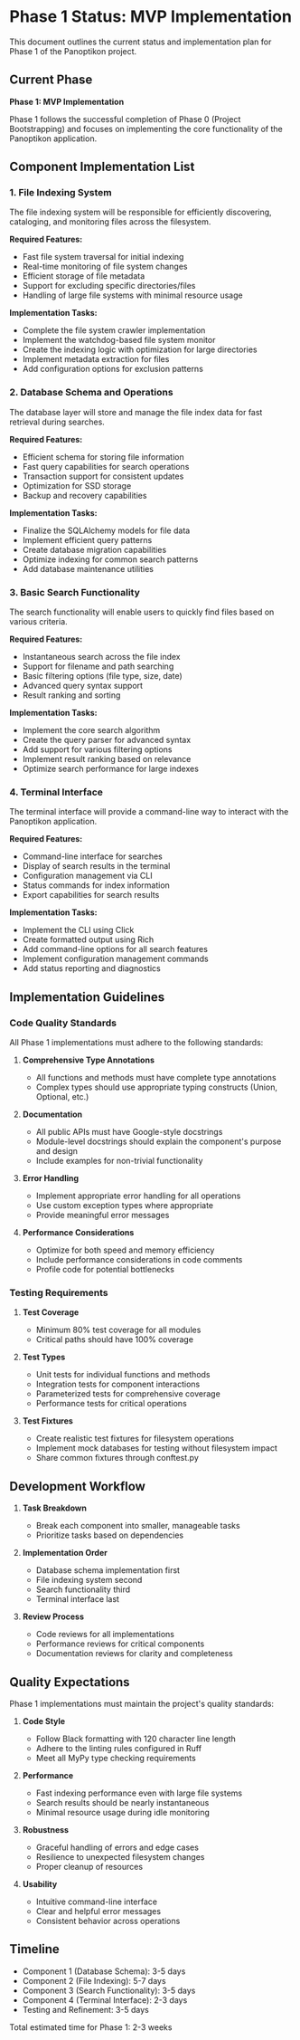 # Phase 1 Status: MVP Implementation

This document outlines the current status and implementation plan for Phase 1 of the Panoptikon project.

## Current Phase

**Phase 1: MVP Implementation**

Phase 1 follows the successful completion of Phase 0 (Project Bootstrapping) and focuses on implementing the core functionality of the Panoptikon application.

## Component Implementation List

### 1. File Indexing System

The file indexing system will be responsible for efficiently discovering, cataloging, and monitoring files across the filesystem.

**Required Features:**
- Fast file system traversal for initial indexing
- Real-time monitoring of file system changes
- Efficient storage of file metadata
- Support for excluding specific directories/files
- Handling of large file systems with minimal resource usage

**Implementation Tasks:**
- Complete the file system crawler implementation
- Implement the watchdog-based file system monitor
- Create the indexing logic with optimization for large directories
- Implement metadata extraction for files
- Add configuration options for exclusion patterns

### 2. Database Schema and Operations

The database layer will store and manage the file index data for fast retrieval during searches.

**Required Features:**
- Efficient schema for storing file information
- Fast query capabilities for search operations
- Transaction support for consistent updates
- Optimization for SSD storage
- Backup and recovery capabilities

**Implementation Tasks:**
- Finalize the SQLAlchemy models for file data
- Implement efficient query patterns
- Create database migration capabilities
- Optimize indexing for common search patterns
- Add database maintenance utilities

### 3. Basic Search Functionality

The search functionality will enable users to quickly find files based on various criteria.

**Required Features:**
- Instantaneous search across the file index
- Support for filename and path searching
- Basic filtering options (file type, size, date)
- Advanced query syntax support
- Result ranking and sorting

**Implementation Tasks:**
- Implement the core search algorithm
- Create the query parser for advanced syntax
- Add support for various filtering options
- Implement result ranking based on relevance
- Optimize search performance for large indexes

### 4. Terminal Interface

The terminal interface will provide a command-line way to interact with the Panoptikon application.

**Required Features:**
- Command-line interface for searches
- Display of search results in the terminal
- Configuration management via CLI
- Status commands for index information
- Export capabilities for search results

**Implementation Tasks:**
- Implement the CLI using Click
- Create formatted output using Rich
- Add command-line options for all search features
- Implement configuration management commands
- Add status reporting and diagnostics

## Implementation Guidelines

### Code Quality Standards

All Phase 1 implementations must adhere to the following standards:

1. **Comprehensive Type Annotations**
   - All functions and methods must have complete type annotations
   - Complex types should use appropriate typing constructs (Union, Optional, etc.)

2. **Documentation**
   - All public APIs must have Google-style docstrings
   - Module-level docstrings should explain the component's purpose and design
   - Include examples for non-trivial functionality

3. **Error Handling**
   - Implement appropriate error handling for all operations
   - Use custom exception types where appropriate
   - Provide meaningful error messages

4. **Performance Considerations**
   - Optimize for both speed and memory efficiency
   - Include performance considerations in code comments
   - Profile code for potential bottlenecks

### Testing Requirements

1. **Test Coverage**
   - Minimum 80% test coverage for all modules
   - Critical paths should have 100% coverage

2. **Test Types**
   - Unit tests for individual functions and methods
   - Integration tests for component interactions
   - Parameterized tests for comprehensive coverage
   - Performance tests for critical operations

3. **Test Fixtures**
   - Create realistic test fixtures for filesystem operations
   - Implement mock databases for testing without filesystem impact
   - Share common fixtures through conftest.py

## Development Workflow

1. **Task Breakdown**
   - Break each component into smaller, manageable tasks
   - Prioritize tasks based on dependencies

2. **Implementation Order**
   - Database schema implementation first
   - File indexing system second
   - Search functionality third
   - Terminal interface last

3. **Review Process**
   - Code reviews for all implementations
   - Performance reviews for critical components
   - Documentation reviews for clarity and completeness

## Quality Expectations

Phase 1 implementations must maintain the project's quality standards:

1. **Code Style**
   - Follow Black formatting with 120 character line length
   - Adhere to the linting rules configured in Ruff
   - Meet all MyPy type checking requirements

2. **Performance**
   - Fast indexing performance even with large file systems
   - Search results should be nearly instantaneous
   - Minimal resource usage during idle monitoring

3. **Robustness**
   - Graceful handling of errors and edge cases
   - Resilience to unexpected filesystem changes
   - Proper cleanup of resources

4. **Usability**
   - Intuitive command-line interface
   - Clear and helpful error messages
   - Consistent behavior across operations

## Timeline

- Component 1 (Database Schema): 3-5 days
- Component 2 (File Indexing): 5-7 days
- Component 3 (Search Functionality): 3-5 days
- Component 4 (Terminal Interface): 2-3 days
- Testing and Refinement: 3-5 days

Total estimated time for Phase 1: 2-3 weeks 